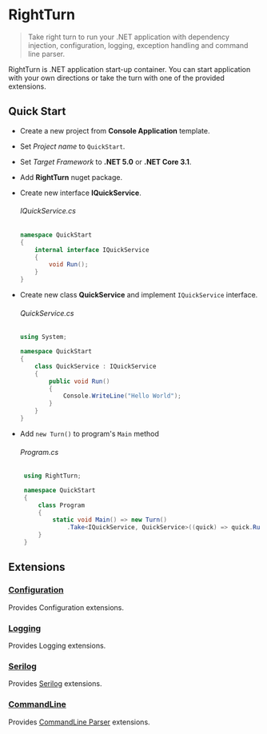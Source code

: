 # RightTurn
> Take right turn to run your .NET application with dependency injection, configuration, logging, exception handling and command line parser.
>

RightTurn is .NET application start-up container. You can start application with your own directions or take the turn with one of the provided extensions.


## Quick Start

- Create a new project from **Console Application** template. 

- Set *Project name* to `QuickStart`.

- Set *Target Framework* to **.NET 5.0** or **.NET Core 3.1**.

- Add **RightTurn** nuget package.

- Create new interface **IQuickService**. 
   ######  IQuickService.cs
   ```C#
   namespace QuickStart
   {
       internal interface IQuickService
       {
           void Run();
       }
   }
   ```

- Create new class **QuickService** and implement `IQuickService` interface.
   ######  QuickService.cs
   ```C#
   using System;

   namespace QuickStart
   {
       class QuickService : IQuickService
       {
           public void Run()
           {
               Console.WriteLine("Hello World");
           }
       }
   }
   ```
- Add `new Turn()` to program's `Main` method
   ######  Program.cs
   ```C#
    using RightTurn;

    namespace QuickStart
    {
        class Program
        {
            static void Main() => new Turn()
                .Take<IQuickService, QuickService>((quick) => quick.Run());
        }
    }
	```




## Extensions

### [Configuration](https://github.com/Jandini/RightTurn.Extensions.Configuration)
Provides Configuration extensions.

### [Logging](https://github.com/Jandini/RightTurn.Extensions.Logging)
Provides Logging extensions.

### [Serilog](https://github.com/Jandini/RightTurn.Extensions.Logging)
Provides [Serilog](https://github.com/serilog/serilog) extensions.

### [CommandLine](https://github.com/Jandini/RightTurn.Extensions.CommandLine)
Provides [CommandLine Parser](https://github.com/commandlineparser/commandline) extensions.






